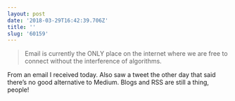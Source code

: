 ```yaml
---
layout: post
date: '2018-03-29T16:42:39.706Z'
title: ''
slug: '60159'
---
```

> Email is currently the ONLY place on the internet where we are free to connect without the interference of algorithms.

From an email I received today.  Also saw a tweet the other day that said there’s no good alternative to Medium. Blogs and RSS are still a thing, people!
